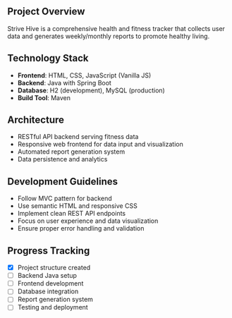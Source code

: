<!-- Strive Hive - Health & Fitness Tracker Project Instructions -->

## Project Overview
Strive Hive is a comprehensive health and fitness tracker that collects user data and generates weekly/monthly reports to promote healthy living.

## Technology Stack
- **Frontend**: HTML, CSS, JavaScript (Vanilla JS)
- **Backend**: Java with Spring Boot
- **Database**: H2 (development), MySQL (production)
- **Build Tool**: Maven

## Architecture
- RESTful API backend serving fitness data
- Responsive web frontend for data input and visualization
- Automated report generation system
- Data persistence and analytics

## Development Guidelines
- Follow MVC pattern for backend
- Use semantic HTML and responsive CSS
- Implement clean REST API endpoints
- Focus on user experience and data visualization
- Ensure proper error handling and validation

## Progress Tracking
- [x] Project structure created
- [ ] Backend Java setup
- [ ] Frontend development
- [ ] Database integration
- [ ] Report generation system
- [ ] Testing and deployment
